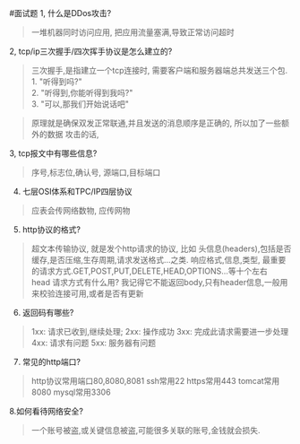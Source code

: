 #面试题
1, 什么是DDos攻击?
> 一堆机器同时访问应用, 把应用流量塞满,导致正常访问超时

2, tcp/ip三次握手/四次挥手协议是怎么建立的?
>  三次握手,是指建立一个tcp连接时, 需要客户端和服务器端总共发送三个包.  
    1. "听得到吗?"  
    2. "听得到,你能听得到我吗?"  
    3. "可以,那我们开始说话吧"    
    
  > 原理就是确保双发正常联通,并且发送的消息顺序是正确的, 所以加了一些额外的数据 
    攻击的话,
  

3, tcp报文中有哪些信息?
> 序号,标志位,确认号, 源端口,目标端口

4. 七层OSI体系和TPC/IP四层协议
> 应表会传网络数物, 应传网物

5. http协议的格式?
> 超文本传输协议, 就是发个http请求的协议, 比如 头信息(headers),包括是否缓存,是否压缩,生存周期,请求发送格式...之类.
> 响应格式,信息,类型, 最重要的请求方式.GET,POST,PUT,DELETE,HEAD,OPTIONS...等十个左右  
> head 请求方式有什么用?  我记得它不能返回body,只有header信息,一般用来校验连接可用,或者是否有更新

6. 返回码有哪些?
> 1xx: 请求已收到,继续处理;
> 2xx: 操作成功
> 3xx: 完成此请求需要进一步处理
> 4xx: 请求有问题
> 5xx: 服务器有问题 

7. 常见的http端口?
> http协议常用端口80,8080,8081
> ssh常用22
> https常用443
> tomcat常用8080
> mysql常用3306

8.如何看待网络安全?
> 一个账号被盗,或关键信息被盗,可能很多关联的账号,金钱就会损失.





